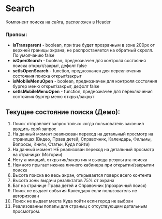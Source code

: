 # Search

Компонент поиска на сайта, расположен в Header

### Пропсы:

- **isTransparent** - boolean, при true будет прозрачным в зоне 200px от верхней границы экрана, не распростаняется на обратный скролл. По умолчанию false
- **isOpenSearch** - boolean, преднозначен для контроля состояния поиска открыт/закрыт, дефолт false
- **setIsOpenSearch** - function, преднозначен для переключения состояния поиска открыт/закрыт
- **isMobileMenuOpen** - boolean, преднозначен для контроля состояния бургер меню открыт/закрыт, дефолт false
- **setIsMobileMenuOpen** - function, преднозначен для переключения состояния бургер меню открыт/закрыт

## Текущее состояние поиска (Демо):

1. Поиск отправляет запрос только когда пользователь закончил вводить свой запрос
2. На данный момент реализован переход на детальный просмотр на страницах 
(Видео, Права детей, Справочник, Календарь, Фильмы, Вопросы, Книги, Статьи, Куда пойти)
3. На данный момент НЕ реализован переход на детальный просмотр на страницах (Истории)
4. Нету анимаций, открытия/закрытия и вывода результата поиска 
5. Немного прыгает иконка личного кабинера при открытии/закрытии поиска
6. Высота поиска во весь экран, открывается поверх всего контента
7. Высота зоны выдачи резальтатов 75% от экрана
8. Баг на странице Права детей и Справочник (прозрачный поиск)
9. Поиск не выдает события Календаря если пользователь не авторизован
10. Поиск не выдает места Куда пойти если город не выбран
11. Реализованны попапы для страныц с отсуствующим детальным просмотром.
